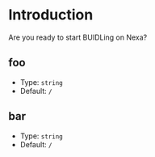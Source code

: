 # Introduction

Are you ready to start BUIDLing on Nexa?

## foo

- Type: `string`
- Default: `/`

## bar

- Type: `string`
- Default: `/`
